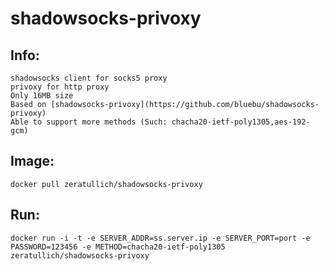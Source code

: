 # shadowsocks-privoxy

## Info:

    shadowsocks client for socks5 proxy
    privoxy for http proxy
    Only 16MB size
    Based on [shadowsocks-privoxy](https://github.com/bluebu/shadowsocks-privoxy)
    Able to support more methods (Such: chacha20-ietf-poly1305,aes-192-gcm)

## Image:

~~~
docker pull zeratullich/shadowsocks-privoxy
~~~


## Run:

~~~
docker run -i -t -e SERVER_ADDR=ss.server.ip -e SERVER_PORT=port -e PASSWORD=123456 -e METHOD=chacha20-ietf-poly1305 zeratullich/shadowsocks-privoxy
~~~

